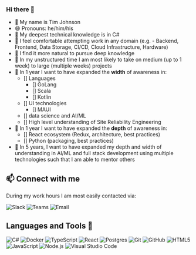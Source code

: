 ### Hi there 👋
- 🧍 My name is Tim Johnson
- 😄 Pronouns: he/him/his
- 🔭 My deepest technical knowledge is in C#
- 🧱 I feel comfortable attempting work in any domain (e.g. - Backend, Frontend, Data Storage, CI/CD, Cloud Infrastructure, Hardware)
- 🌱 I find it more natural to pursue deep knowledge
- 👯 In my unstructured time I am most likely to take on medium (up to 1 week) to large (multiple weeks) projects
- 🤔 In 1 year I want to have expanded the **width** of awareness in:  
  - [] Languages
    - [] GoLang
    - [] Scala
    - [] Kotlin
  - [] UI technologies
    - [] MAUI
  - [] data science and AI/ML
  - [] High level understanding of Site Reliability Engineering
- 🤔 In 1 year I want to have expanded the **depth** of awareness in:
  - [] React ecosystem (Redux, architecture, best practices)
  - [] Python (packaging, best practices)
- 🧭 In 5 years, I want to have expanded my depth and width of understanding in AI/ML and full stack development using multiple technologies such that I am able to mentor others

## 📫 Connect with me

During my work hours I am most easily contacted via:


![Slack](https://img.shields.io/badge/Slack-4A154B?logo=slack&logoColor=white)
![Teams](https://img.shields.io/badge/Teams-%236264A7?logo=microsoftteams&logoColor=white)
![Email](https://img.shields.io/badge/Email-EA4335?logo=gmail&logoColor=white)

## Languages and Tools 🔨

![C#](https://img.shields.io/badge/C%23-239120?logo=csharp&logoColor=white)
![Docker](https://img.shields.io/badge/Docker-2496ED?logo=docker&logoColor=white)
![TypeScript](https://img.shields.io/badge/TypeScript-3178C6?logo=typescript&logoColor=white)
![React](https://img.shields.io/badge/React-61DAFB?logo=react&logoColor=white)
![Postgres](https://img.shields.io/badge/Postgres-4169E1?logo=postgresql&logoColor=white)
![Git](https://img.shields.io/badge/Git-F05032?logo=git&logoColor=white)
![GitHub](https://img.shields.io/badge/GitHub-181717?logo=github&logoColor=white)
![HTML5](https://img.shields.io/badge/HTML5-E34F26?logo=html5&logoColor=white)
![JavaScript](https://img.shields.io/badge/JavaScript-F7DF1E?logo=javascript&logoColor=white)
![Node.js](https://img.shields.io/badge/Node.JS-339933?logo=nodedotjs&logoColor=white)
![Visual Studio Code](https://img.shields.io/badge/Visual%20Studio%20Code-007ACC?logo=visualstudiocode&logoColor=white)
